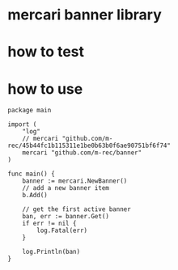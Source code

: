 # mercari banner library

# how to test

# how to use

```golang
package main

import (
    "log"
    // mercari "github.com/m-rec/45b44fc1b115311e1be0b63b0f6ae90751bf6f74"
    mercari "github.com/m-rec/banner"
)

func main() {
    banner := mercari.NewBanner()
    // add a new banner item
    b.Add()

    // get the first active banner
    ban, err := banner.Get()
    if err != nil {
        log.Fatal(err)
    }

    log.Println(ban)
}

```
